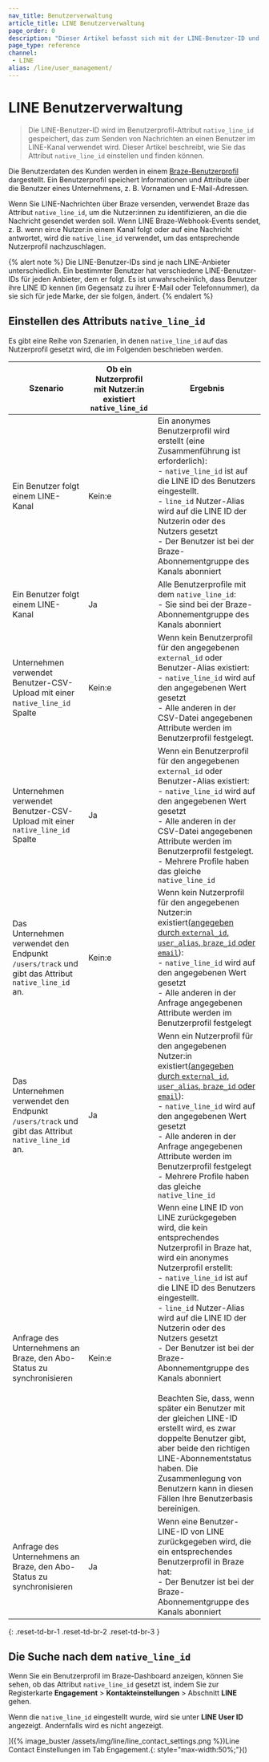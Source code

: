 ```yaml
---
nav_title: Benutzerverwaltung
article_title: LINE Benutzerverwaltung
page_order: 0
description: "Dieser Artikel befasst sich mit der LINE-Benutzer-ID und wie Sie diese festlegen."
page_type: reference
channel:
 - LINE
alias: /line/user_management/
---
```


# LINE Benutzerverwaltung

> Die LINE-Benutzer-ID wird im Benutzerprofil-Attribut `native_line_id` gespeichert, das zum Senden von Nachrichten an einen Benutzer im LINE-Kanal verwendet wird. Dieser Artikel beschreibt, wie Sie das Attribut `native_line_id` einstellen und finden können.

Die Benutzerdaten des Kunden werden in einem [Braze-Benutzerprofil]({{site.baseurl}}/user_guide/data/user_data_collection/user_profile_lifecycle/) dargestellt. Ein Benutzerprofil speichert Informationen und Attribute über die Benutzer eines Unternehmens, z. B. Vornamen und E-Mail-Adressen. 

Wenn Sie LINE-Nachrichten über Braze versenden, verwendet Braze das Attribut `native_line_id`, um die Nutzer:innen zu identifizieren, an die die Nachricht gesendet werden soll. Wenn LINE Braze-Webhook-Events sendet, z. B. wenn ein:e Nutzer:in einem Kanal folgt oder auf eine Nachricht antwortet, wird die `native_line_id` verwendet, um das entsprechende Nutzerprofil nachzuschlagen.

{% alert note %}
Die LINE-Benutzer-IDs sind je nach LINE-Anbieter unterschiedlich. Ein bestimmter Benutzer hat verschiedene LINE-Benutzer-IDs für jeden Anbieter, dem er folgt. Es ist unwahrscheinlich, dass Benutzer ihre LINE ID kennen (im Gegensatz zu ihrer E-Mail oder Telefonnummer), da sie sich für jede Marke, der sie folgen, ändert.
{% endalert %}

## Einstellen des Attributs `native_line_id`

Es gibt eine Reihe von Szenarien, in denen `native_line_id` auf das Nutzerprofil gesetzt wird, die im Folgenden beschrieben werden.

| Szenario | Ob ein Nutzerprofil mit Nutzer:in existiert `native_line_id` | Ergebnis |
| --- | --- | --- |
|Ein Benutzer folgt einem LINE-Kanal | Kein:e| Ein anonymes Benutzerprofil wird erstellt (eine Zusammenführung ist erforderlich):<br> - `native_line_id` ist auf die LINE ID des Benutzers eingestellt. <br>- `line_id` Nutzer-Alias wird auf die LINE ID der Nutzerin oder des Nutzers gesetzt<br>\- Der Benutzer ist bei der Braze-Abonnementgruppe des Kanals abonniert |
|Ein Benutzer folgt einem LINE-Kanal| Ja | Alle Benutzerprofile mit dem `native_line_id`:<br>\- Sie sind bei der Braze-Abonnementgruppe des Kanals abonniert|
|Unternehmen verwendet Benutzer-CSV-Upload mit einer n`ative_line_id` Spalte| Kein:e| Wenn kein Benutzerprofil für den angegebenen `external_id` oder Benutzer-Alias existiert:<br>- `native_line_id` wird auf den angegebenen Wert gesetzt<br> \- Alle anderen in der CSV-Datei angegebenen Attribute werden im Benutzerprofil festgelegt.|
|Unternehmen verwendet Benutzer-CSV-Upload mit einer `native_line_id` Spalte | Ja | Wenn ein Benutzerprofil für den angegebenen `external_id` oder Benutzer-Alias existiert:<br>- `native_line_id` wird auf den angegebenen Wert gesetzt<br>\- Alle anderen in der CSV-Datei angegebenen Attribute werden im Benutzerprofil festgelegt.<br>\- Mehrere Profile haben das gleiche `native_line_id` |
| Das Unternehmen verwendet den Endpunkt `/users/track` und gibt das Attribut `native_line_id` an. | Kein:e | Wenn kein Nutzerprofil für den angegebenen Nutzer:in existiert[(angegeben durch `external_id`, `user_alias`, `braze_id` oder `email`]({{site.baseurl}}/api/objects_filters/user_attributes_object/)):<br>- `native_line_id` wird auf den angegebenen Wert gesetzt<br>\- Alle anderen in der Anfrage angegebenen Attribute werden im Benutzerprofil festgelegt |
| Das Unternehmen verwendet den Endpunkt `/users/track` und gibt das Attribut `native_line_id` an. | Ja | Wenn ein Nutzerprofil für den angegebenen Nutzer:in existiert[(angegeben durch `external_id`, `user_alias`, `braze_id` oder `email`]({{site.baseurl}}/api/objects_filters/user_attributes_object/)):<br>- `native_line_id` wird auf den angegebenen Wert gesetzt<br>\- Alle anderen in der Anfrage angegebenen Attribute werden im Benutzerprofil festgelegt<br>\- Mehrere Profile haben das gleiche `native_line_id` |
| Anfrage des Unternehmens an Braze, den Abo-Status zu synchronisieren | Kein:e | Wenn eine LINE ID von LINE zurückgegeben wird, die kein entsprechendes Nutzerprofil in Braze hat, wird ein anonymes Nutzerprofil erstellt:<br>- `native_line_id` ist auf die LINE ID des Benutzers eingestellt.<br>- `line_id` Nutzer-Alias wird auf die LINE ID der Nutzerin oder des Nutzers gesetzt<br>\- Der Benutzer ist bei der Braze-Abonnementgruppe des Kanals abonniert<br><br>Beachten Sie, dass, wenn später ein Benutzer mit der gleichen LINE-ID erstellt wird, es zwar doppelte Benutzer gibt, aber beide den richtigen LINE-Abonnementstatus haben. Die Zusammenlegung von Benutzern kann in diesen Fällen Ihre Benutzerbasis bereinigen. |
| Anfrage des Unternehmens an Braze, den Abo-Status zu synchronisieren | Ja | Wenn eine Benutzer-LINE-ID von LINE zurückgegeben wird, die ein entsprechendes Benutzerprofil in Braze hat:<br>\- Der Benutzer ist bei der Braze-Abonnementgruppe des Kanals abonniert |
{: .reset-td-br-1 .reset-td-br-2 .reset-td-br-3 }

## Die Suche nach dem `native_line_id`

Wenn Sie ein Benutzerprofil im Braze-Dashboard anzeigen, können Sie sehen, ob das Attribut `native_line_id` gesetzt ist, indem Sie zur Registerkarte **Engagement** > **Kontakteinstellungen** > Abschnitt **LINE** gehen.

Wenn die `native_line_id` eingestellt wurde, wird sie unter **LINE User ID** angezeigt. Andernfalls wird es nicht angezeigt.

]({% image_buster /assets/img/line/line_contact_settings.png %})Line Contact Einstellungen im Tab Engagement.{: style="max-width:50%;"}()

